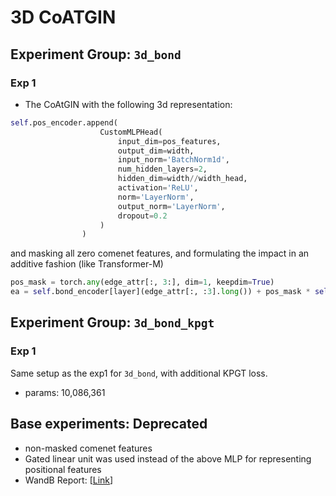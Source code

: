 # 3D CoATGIN

## Experiment Group: `3d_bond`
### Exp 1
* The CoAtGIN with the following 3d representation:
```python
self.pos_encoder.append(
                    CustomMLPHead(
                        input_dim=pos_features,
                        output_dim=width,
                        input_norm='BatchNorm1d',
                        num_hidden_layers=2,
                        hidden_dim=width//width_head,
                        activation='ReLU',
                        norm='LayerNorm',
                        output_norm='LayerNorm',
                        dropout=0.2
                    )
                )
```

and masking all zero comenet features, and formulating the impact in an additive fashion (like Transformer-M)
```python
pos_mask = torch.any(edge_attr[:, 3:], dim=1, keepdim=True)
ea = self.bond_encoder[layer](edge_attr[:, :3].long()) + pos_mask * self.pos_encoder[layer](edge_attr[:, 3:])

```

## Experiment Group: `3d_bond_kpgt`
### Exp 1
Same setup as the exp1 for `3d_bond`, with additional KPGT loss.
* params: 10,086,361


## Base experiments: Deprecated
* non-masked comenet features
* Gated linear unit was used instead of the above MLP for representing positional features
* WandB Report: [[Link](https://wandb.ai/shayanfazeli/graphite_coatgin_docker/reports/Basic-3D-CoATGIN--VmlldzoyODA3MzIw?accessToken=4a25cfsr1hetl2f9z1d23c2ceohokylf1eo60qxq1x5qkcxp5beudfdw5qopydji)]
